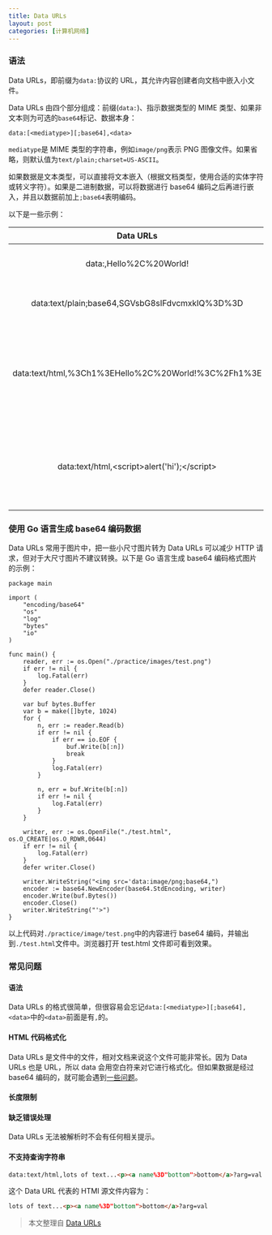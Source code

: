 ```yaml
---
title: Data URLs
layout: post
categories: [计算机网络]
---
```


### 语法

Data URLs，即前缀为`data:`协议的 URL，其允许内容创建者向文档中嵌入小文件。

Data URLs 由四个部分组成：前缀(`data:`)、指示数据类型的 MIME 类型、如果非文本则为可选的`base64`标记、数据本身：

```
data:[<mediatype>][;base64],<data>
```

`mediatype`是 MIME 类型的字符串，例如`image/png`表示 PNG 图像文件。如果省略，则默认值为`text/plain;charset=US-ASCII`。

如果数据是文本类型，可以直接将文本嵌入（根据文档类型，使用合适的实体字符或转义字符）。如果是二进制数据，可以将数据进行 base64 编码之后再进行嵌入，并且以数据前加上`;base64`表明编码。

以下是一些示例：

| Data URLs | 说明 |
| :--: | :--: |
| data:,Hello%2C%20World! | 简单的 text/plain 类型数据 |
| data:text/plain;base64,SGVsbG8sIFdvcmxkIQ%3D%3D | 上一条示例的 base64 编码版本 |
| data:text/html,%3Ch1%3EHello%2C%20World!%3C%2Fh1%3E | 一个 HTML 文档源代码 <h1>Hello, World</h1> |
| data:text/html,&lt;script&gt;alert('hi');&lt;/script&gt; | 一个会执行 JavaScript alert 的 HTML 文档。注意 script 标签必须封闭 |

### 使用 Go 语言生成 base64 编码数据

Data URLs 常用于图片中，把一些小尺寸图片转为 Data URLs 可以减少 HTTP 请求，但对于大尺寸图片不建议转换。以下是 Go 语言生成 base64 编码格式图片的示例：

```
package main

import (
	"encoding/base64"
	"os"
	"log"
	"bytes"
	"io"
)

func main() {
	reader, err := os.Open("./practice/images/test.png")
	if err != nil {
		log.Fatal(err)
	}
	defer reader.Close()

	var buf bytes.Buffer
	var b = make([]byte, 1024)
	for {
		n, err := reader.Read(b)
		if err != nil {
			if err == io.EOF {
				buf.Write(b[:n])
				break
			}
			log.Fatal(err)
		}

		n, err = buf.Write(b[:n])
		if err != nil {
			log.Fatal(err)
		}
	}

	writer, err := os.OpenFile("./test.html", os.O_CREATE|os.O_RDWR,0644)
	if err != nil {
		log.Fatal(err)
	}
	defer writer.Close()

	writer.WriteString("<img src='data:image/png;base64,")
	encoder := base64.NewEncoder(base64.StdEncoding, writer)
	encoder.Write(buf.Bytes())
	encoder.Close()
	writer.WriteString("'>")
}
```

以上代码对`./practice/image/test.png`中的内容进行 base64 编码，并输出到`./test.html`文件中。浏览器打开 test.html 文件即可看到效果。


### 常见问题

#### 语法

Data URLs 的格式很简单，但很容易会忘记`data:[<mediatype>][;base64],<data>`中的`<data>`前面是有`,`的。

#### HTML 代码格式化

Data URLs 是文件中的文件，相对文档来说这个文件可能非常长。因为 Data URLs 也是 URL，所以 data 会用空白符来对它进行格式化。但如果数据是经过 base64 编码的，就可能会遇到[一些问题](http://bugzilla.mozilla.org/show_bug.cgi?id=73026#c12)。

#### 长度限制

#### 缺乏错误处理

Data URLs 无法被解析时不会有任何相关提示。

#### 不支持查询字符串

```html
data:text/html,lots of text...<p><a name%3D"bottom">bottom</a>?arg=val
```

这个 Data URL 代表的 HTMl 源文件内容为：

```html
lots of text...<p><a name%3D"bottom">bottom</a>?arg=val
```

> 本文整理自 [Data URLs](https://developer.mozilla.org/zh-CN/docs/Web/HTTP/data_URIs)
